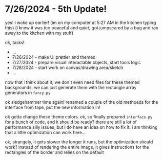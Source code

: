 # 7/26/2024 - 5th Update!

yes! i woke up earlier! (im on my computer at 5:27 AM in the kitchen typing this) (i knew it was too peaceful and quiet, got jumpscared by a bug and ran away to the kitchen with my stuff)

ok, tasks!

- ...
- 7/26/2024 - make UI prettier and themed
- 7/27/2024 - prepare visual interactable objects, start tools logic
- 7/28/2024 - start work on canvas/drawing area/sketch
- ...

now that i think about it, we don't even need files for these themed backgrounds, we can just generate them with the rectangle array generators in `fancy.py`

ok sledgehammer time again! renamed a couple of the old methoeds for the interface from tape, put the new information in!

ok gotta change these theme colors. ok, so finally prepared `interface.py` for a bunch of code, and it should be ready? there are still a lot of performance silly issues, but i do have an idea on how to fix it. i am thinking that a little optimization can work here...

ok, strangely, it gets slower the longer it runs, but the optimization should work? instead of rendering the entire image, it gives instructions for the rectangles of the border and relies on the default